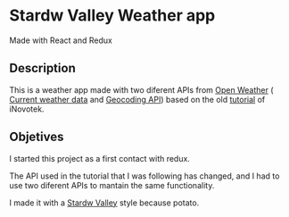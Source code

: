 # Stardw Valley Weather app 
Made with React and Redux

## Description

This is a weather app made with two diferent APIs from [Open Weather](https://openweathermap.org/) ( [Current weather data](https://openweathermap.org/current) and [Geocoding API](https://openweathermap.org/api/geocoding-api)) based on the old [tutorial](https://www.youtube.com/watch?v=HQyCNoWrZik) of iNovotek.

## Objetives
I started this project as a first contact with redux. 

The API used in the tutorial that I was following has changed, and I had to use two diferent APIs to mantain the same functionality.

I made it with a [Stardw Valley](https://www.stardewvalley.net/) style because potato.

